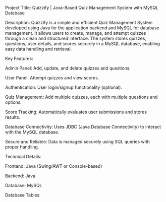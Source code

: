 
Project Title:
Quizzify | Java-Based Quiz Management System with MySQL Database

Description:
Quizzify is a simple and efficient Quiz Management System developed using Java for the application backend and MySQL for database management. 
It allows users to create, manage, and attempt quizzes through a clean and structured interface. 
The system stores quizzes, questions, user details, and scores securely in a MySQL database, enabling easy data handling and retrieval.

Key Features:

Admin Panel: Add, update, and delete quizzes and questions.

User Panel: Attempt quizzes and view scores.

Authentication: User login/signup functionality (optional).

Quiz Management: Add multiple quizzes, each with multiple questions and options.

Score Tracking: Automatically evaluates user submissions and stores results.

Database Connectivity: Uses JDBC (Java Database Connectivity) to interact with the MySQL database.

Secure and Reliable: Data is managed securely using SQL queries with proper handling.

Technical Details:

Frontend: Java (Swing/AWT or Console-based)

Backend: Java

Database: MySQL

Database Tables:
